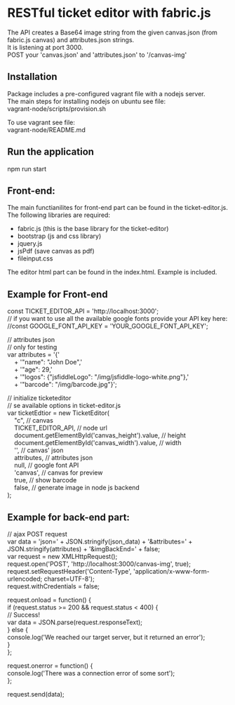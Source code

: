 # RESTful ticket editor with fabric.js

The API creates a Base64 image string from the given canvas.json (from fabric.js canvas) and attributes.json strings.  
It is listening at port 3000.  
POST your 'canvas.json' and 'attributes.json' to '/canvas-img'  
  
## Installation  
Package includes a pre-configured vagrant file with a nodejs server.  
The main steps for installing nodejs on ubuntu see file:  
vagrant-node/scripts/provision.sh  
  
To use vagrant see file:  
vagrant-node/README.md  
  
## Run the application
npm run start  
  
## Front-end:  
The main functianilites for front-end part can be found in the ticket-editor.js.  
The following libraries are required:  
- fabric.js (this is the base library for the ticket-editor)  
- bootstrap (js and css library)  
- jquery.js  
- jsPdf (save canvas as pdf)  
- fileinput.css  
  
The editor html part can be found in the index.html. Example is included.  
  
## Example for Front-end  
const TICKET_EDITOR_API = 'http://localhost:3000';  
// if you want to use all the available google fonts provide your API key here:  
//const GOOGLE_FONT_API_KEY = 'YOUR_GOOGLE_FONT_API_KEY';  
  
// attributes json  
// only for testing  
var attributes = '{'  
&nbsp;&nbsp;&nbsp;&nbsp;+ '"name": "John Doe",'  
&nbsp;&nbsp;&nbsp;&nbsp;+ '"age": 29,'  
&nbsp;&nbsp;&nbsp;&nbsp;+ '"logos": {"jsfiddleLogo": "/img/jsfiddle-logo-white.png"},'  
&nbsp;&nbsp;&nbsp;&nbsp;+ '"barcode": "/img/barcode.jpg"}';  
    
// initialize ticketeditor  
// se available options in ticket-editor.js  
var ticketEdtior = new TicketEditor(  
&nbsp;&nbsp;&nbsp;&nbsp;"c", // canvas  
&nbsp;&nbsp;&nbsp;&nbsp;TICKET_EDITOR_API, // node url  
&nbsp;&nbsp;&nbsp;&nbsp;document.getElementById('canvas_height').value, // height  
&nbsp;&nbsp;&nbsp;&nbsp;document.getElementById('canvas_width').value, // width  
&nbsp;&nbsp;&nbsp;&nbsp;'', // canvas' json  
&nbsp;&nbsp;&nbsp;&nbsp;attributes, // attributes json  
&nbsp;&nbsp;&nbsp;&nbsp;null, // google font API  
&nbsp;&nbsp;&nbsp;&nbsp;'canvas', // canvas for preview  
&nbsp;&nbsp;&nbsp;&nbsp;true, // show barcode  
&nbsp;&nbsp;&nbsp;&nbsp;false, // generate image in node js backend  
);  
  
## Example for back-end part:  
// ajax POST request  
var data = 'json=' + JSON.stringify(json_data) + '&attributes=' + JSON.stringify(attributes)  + '&imgBackEnd=' + false;  
var request = new XMLHttpRequest();  
request.open('POST', 'http://localhost:3000/canvas-img', true);  
request.setRequestHeader('Content-Type', 'application/x-www-form-urlencoded; charset=UTF-8');  
request.withCredentials = false;  
  
request.onload = function() {  
    if (request.status >= 200 && request.status < 400) {  
        // Success!  
        var data = JSON.parse(request.responseText);  
    } else {  
        console.log('We reached our target server, but it returned an error');  
    }  
};  
  
request.onerror = function() {  
    console.log('There was a connection error of some sort');  
};  
  
request.send(data);